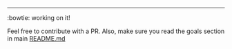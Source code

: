 ----
:bowtie: working on it!

Feel free to contribute with a PR. Also, make sure you read the goals section in main [README.md](README.md)
